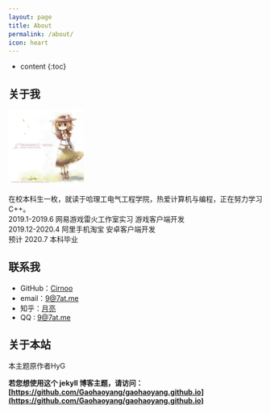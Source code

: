 ```yaml
---
layout: page
title: About
permalink: /about/
icon: heart
---
```


* content
{:toc}

## 关于我

<img src="../img/about-luna.jpg" width="150" height="150">


在校本科生一枚，就读于哈理工电气工程学院，热爱计算机与编程，正在努力学习C++。  
2019.1-2019.6 网易游戏雷火工作室实习 游戏客户端开发  
2019.12-2020.4 阿里手机淘宝 安卓客户端开发  
预计 2020.7 本科毕业  

## 联系我

* GitHub：[Cirnoo](https://github.com/Cirnoo)
* email：9@7at.me
* 知乎：[月亮](https://www.zhihu.com/people/yue-liang-78-7)
* QQ : [9@7at.me](http://t.cn/RDeWZJH)


## 关于本站

本主题原作者HyG

**若您想使用这个 jekyll 博客主题，请访问：[https://github.com/Gaohaoyang/gaohaoyang.github.io](https://github.com/Gaohaoyang/gaohaoyang.github.io)**

